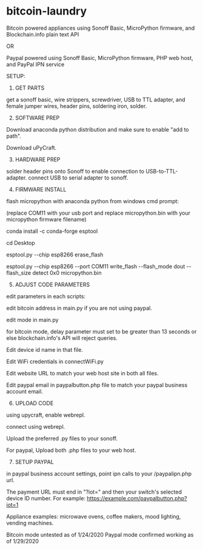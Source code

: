 # bitcoin-laundry
Bitcoin powered appliances using Sonoff Basic, MicroPython firmware, and Blockchain.info plain text API

OR

Paypal powered using Sonoff Basic, MicroPython firmware, PHP web host, and PayPal IPN service



SETUP:


1. GET PARTS

get a sonoff basic, wire strippers, screwdriver, USB to TTL adapter, and female jumper wires, header pins, soldering iron, solder.


2. SOFTWARE PREP

Download anaconda python distribution and make sure to enable "add to path".

Download uPyCraft.

3. HARDWARE PREP

solder header pins onto Sonoff to enable connection to USB-to-TTL-adapter.
connect USB to serial adapter to sonoff.


4. FIRMWARE INSTALL

flash micropython with anaconda python from windows cmd prompt:

(replace COM11 with your usb port and replace micropython.bin with your micropython firmware filename)

conda install -c conda-forge esptool

cd Desktop

esptool.py --chip esp8266 erase_flash

esptool.py --chip esp8266 --port COM11 write_flash --flash_mode dout --flash_size detect 0x0 micropython.bin

5. ADJUST CODE PARAMETERS

edit parameters in each scripts: 

edit bitcoin address in main.py if you are not using paypal.

edit mode in main.py

for bitcoin mode, delay parameter must set to be greater than 13 seconds or else blockchain.info's API will reject queries.

Edit device id name in that file.

Edit WiFi credentials in connectWiFi.py

Edit website URL to match your web host site in both all files.

Edit paypal email in paypalbutton.php file to match your paypal business account email.

6. UPLOAD CODE

using upycraft, enable webrepl.

connect using webrepl.

Upload the preferred .py files to your sonoff.

For paypal, Upload both .php files to your web host.

7. SETUP PAYPAL

in paypal business account settings, point ipn calls to your /paypalipn.php url.

The payment URL must end in "?iot=" and then your switch's selected device ID number. For example: https://example.com/paypalbutton.php?iot=1




Appliance examples: microwave ovens, coffee makers, mood lighting, vending machines.

Bitcoin mode untested as of 1/24/2020
Paypal mode confirmed working as of 1/29/2020
